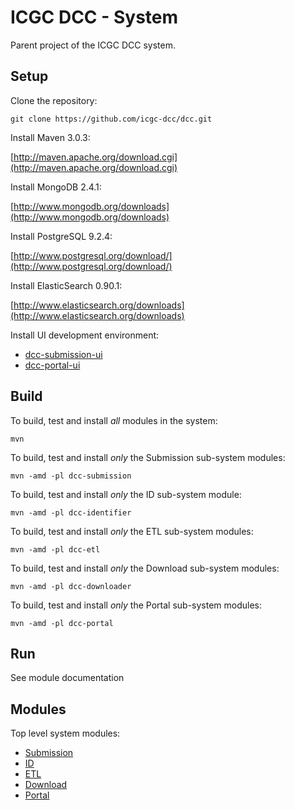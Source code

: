 ICGC DCC - System
===

Parent project of the ICGC DCC system.

Setup
---

Clone the repository:

`git clone https://github.com/icgc-dcc/dcc.git`

Install Maven 3.0.3:

[http://maven.apache.org/download.cgi](http://maven.apache.org/download.cgi)
	
Install MongoDB 2.4.1:

[http://www.mongodb.org/downloads](http://www.mongodb.org/downloads)

Install PostgreSQL 9.2.4:

[http://www.postgresql.org/download/](http://www.postgresql.org/download/)

Install ElasticSearch 0.90.1:
	
[http://www.elasticsearch.org/downloads](http://www.elasticsearch.org/downloads)

Install UI development environment:
	
- [dcc-submission-ui](dcc-submission/dcc-submission-ui/README.md)
- [dcc-portal-ui](dcc-portal/dcc-portal-ui/README.md)


Build
---

To build, test and install _all_ modules in the system:

`mvn`
	
To build, test and install _only_ the Submission sub-system modules:

`mvn -amd -pl dcc-submission`

To build, test and install _only_ the ID sub-system module:

`mvn -amd -pl dcc-identifier`

To build, test and install _only_ the ETL sub-system modules:

`mvn -amd -pl dcc-etl`

To build, test and install _only_ the Download sub-system modules:

`mvn -amd -pl dcc-downloader`
	
To build, test and install _only_ the Portal sub-system modules:

`mvn -amd -pl dcc-portal`
	
Run
---

See module documentation

Modules
---
Top level system modules:

- [Submission](dcc-submission/README.md)
- [ID](dcc-identifier/README.md)
- [ETL](dcc-etl/README.md)
- [Download](dcc-downloader/README.md)
- [Portal](dcc-portal/README.md)
	

